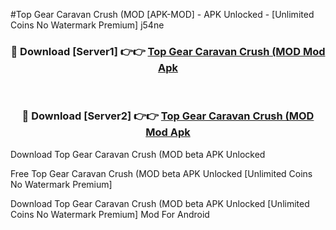 #Top Gear Caravan Crush (MOD [APK-MOD] - APK Unlocked - [Unlimited Coins No Watermark Premium] j54ne



<div align="center">

<h3>🔴 Download [Server1] 👉👉 <a href="https://momento.my/?title=Top_Gear_Caravan_Crush_(MOD">Top Gear Caravan Crush (MOD Mod Apk</a></h3><br>

<h3>🔴 Download [Server2] 👉👉 <a href="https://momento.my/?title=Top_Gear_Caravan_Crush_(MOD">Top Gear Caravan Crush (MOD Mod Apk</a></h3>
</div>



Download Top Gear Caravan Crush (MOD beta APK Unlocked

Free Top Gear Caravan Crush (MOD beta APK Unlocked [Unlimited Coins No Watermark Premium]

Download Top Gear Caravan Crush (MOD beta APK Unlocked [Unlimited Coins No Watermark Premium] Mod For Android
